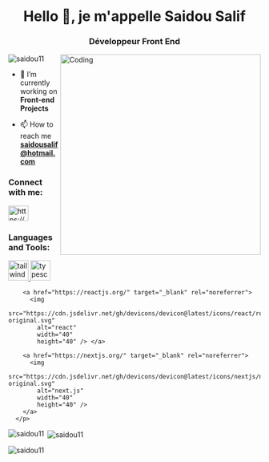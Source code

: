 <h1 align="center">Hello 👋, je m'appelle
Saidou Salif</h1>
<h3 align="center">Développeur Front End</h3>
<img align="right" alt="Coding" width="400" src="https://media1.giphy.com/media/qgQUggAC3Pfv687qPC/giphy.gif?cid=790b761108428b394265c2e26bc3cf4f3f92a53a819fd3c1&rid=giphy.gif&ct=g">

<p align="left"> <img src="https://komarev.com/ghpvc/?username=saidou11&label=Profile%20views&color=0e75b6&style=flat" alt="saidou11" /> </p>

- 🔭 I’m currently working on **Front-end Projects**

- 📫 How to reach me **saidousalif@hotmail.com**

<h3 align="left">Connect with me:</h3>
<p align="left">
<a href="https://www.linkedin.com/in/saidou-salif-b51a65254/" target="blank"><img align="center" src="https://raw.githubusercontent.com/rahuldkjain/github-profile-readme-generator/master/src/images/icons/Social/linked-in-alt.svg" alt="https://www.linkedin.com/in/saidou-salif-b51a65254/" height="30" width="40" /></a>
</p>

<h3 align="left">Languages and Tools:</h3>
    <p align="left">
        <a href=" https://tailwindcss.com/" target="_blank" rel="noreferrer">
          <img
            src="https://cdn.jsdelivr.net/gh/devicons/devicon@latest/icons/tailwindcss/tailwindcss-original.svg"
            alt="tailwind css."
            width="40"
            height="40"/>  </a>
        <a href=" https://www.typescriptlang.org/"
          target="_blank"
          rel="noreferrer"><img
            src="https://cdn.jsdelivr.net/gh/devicons/devicon@latest/icons/typescript/typescript-original.svg"
            alt="typescript"
            width="40"
            height="40"
          /></a>

        <a href="https://reactjs.org/" target="_blank" rel="noreferrer">
          <img
            src="https://cdn.jsdelivr.net/gh/devicons/devicon@latest/icons/react/react-original.svg"
            alt="react"
            width="40"
            height="40" /> </a>
 
        <a href="https://nextjs.org/" target="_blank" rel="noreferrer">
          <img
            src="https://cdn.jsdelivr.net/gh/devicons/devicon@latest/icons/nextjs/nextjs-original.svg"
            alt="next.js"
            width="40"
            height="40" />
        </a>    
      </p>


<p><img align="left" src="https://github-readme-stats.vercel.app/api/top-langs?username=saidou11&show_icons=true&locale=en&layout=compact" alt="saidou11" /></p>

<p>&nbsp;<img align="center" src="https://github-readme-stats.vercel.app/api?username=saidou11&show_icons=true&locale=en" alt="saidou11" /></p>

<p><img align="center" src="https://github-readme-streak-stats.herokuapp.com/?user=saidou11&" alt="saidou11" /></p>
